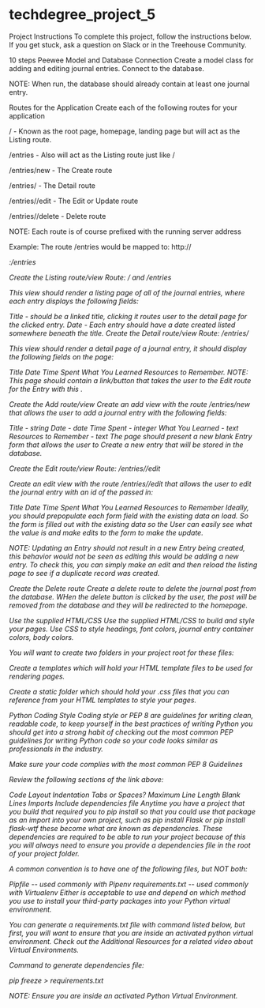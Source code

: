 # techdegree_project_5

Project Instructions
To complete this project, follow the instructions below. If you get stuck, ask a question on Slack or in the Treehouse Community.

 10 steps
Peewee Model and Database Connection
Create a model class for adding and editing journal entries. Connect to the database.

NOTE: When run, the database should already contain at least one journal entry.

Routes for the Application
Create each of the following routes for your application

/ - Known as the root page, homepage, landing page but will act as the Listing route.

/entries - Also will act as the Listing route just like /

/entries/new - The Create route

/entries/<id> - The Detail route

/entries/<id>/edit - The Edit or Update route

/entries/<id>/delete - Delete route

NOTE: Each route is of course prefixed with the running server address

Example: The route /entries would be mapped to: http://<address>:<port>/entries

Create the Listing route/view
Route: / and /entries

This view should render a listing page of all of the journal entries, where each entry displays the following fields:

Title - should be a linked title, clicking it routes user to the detail page for the clicked entry.
Date - Each entry should have a date created listed somewhere beneath the title.
Create the Detail route/view
Route: /entries/<id>

This view should render a detail page of a journal entry, it should display the following fields on the page:

Title
Date
Time Spent
What You Learned
Resources to Remember.
NOTE: This page should contain a link/button that takes the user to the Edit route for the Entry with this <id>.

Create the Add route/view
Create an add view with the route /entries/new that allows the user to add a journal entry with the following fields:

Title - string
Date - date
Time Spent - integer
What You Learned - text
Resources to Remember - text
The page should present a new blank Entry form that allows the user to Create a new entry that will be stored in the database.

Create the Edit route/view
Route: /entries/<id>/edit

Create an edit view with the route /entries/<id>/edit that allows the user to edit the journal entry with an id of the <id> passed in:

Title
Date
Time Spent
What You Learned
Resources to Remember
Ideally, you should prepopulate each form field with the existing data on load. So the form is filled out with the existing data so the User can easily see what the value is and make edits to the form to make the update.

NOTE: Updating an Entry should not result in a new Entry being created, this behavior would not be seen as editing this would be adding a new entry. To check this, you can simply make an edit and then reload the listing page to see if a duplicate record was created.

Create the Delete route
Create a delete route to delete the journal post from the database. WHen the delete button is clicked by the user, the post will be removed from the database and they will be redirected to the homepage.

Use the supplied HTML/CSS
Use the supplied HTML/CSS to build and style your pages. Use CSS to style headings, font colors, journal entry container colors, body colors.

You will want to create two folders in your project root for these files:

Create a templates which will hold your HTML template files to be used for rendering pages.

Create a static folder which should hold your .css files that you can reference from your HTML templates to style your pages.

Python Coding Style
Coding style or PEP 8 are guidelines for writing clean, readable code, to keep yourself in the best practices of writing Python you should get into a strong habit of checking out the most common PEP guidelines for writing Python code so your code looks similar as professionals in the industry.

Make sure your code complies with the most common PEP 8 Guidelines

Review the following sections of the link above:

Code Layout
Indentation
Tabs or Spaces?
Maximum Line Length
Blank Lines
Imports
Include dependencies file
Anytime you have a project that you build that required you to pip install <some package> so that you could use that package as an import into your own project, such as pip install Flask or pip install flask-wtf these become what are known as dependencies. These dependencies are required to be able to run your project because of this you will always need to ensure you provide a dependencies file in the root of your project folder.

A common convention is to have one of the following files, but NOT both:

Pipfile -- used commonly with Pipenv
requirements.txt -- used commonly with Virtualenv
Either is acceptable to use and depend on which method you use to install your third-party packages into your Python virtual environment.

You can generate a requirements.txt file with command listed below, but first, you will want to ensure that you are inside an activated python virtual environment. Check out the Additional Resources for a related video about Virtual Environments.

Command to generate dependencies file:

pip freeze > requirements.txt

NOTE: Ensure you are inside an activated Python Virtual Environment.
